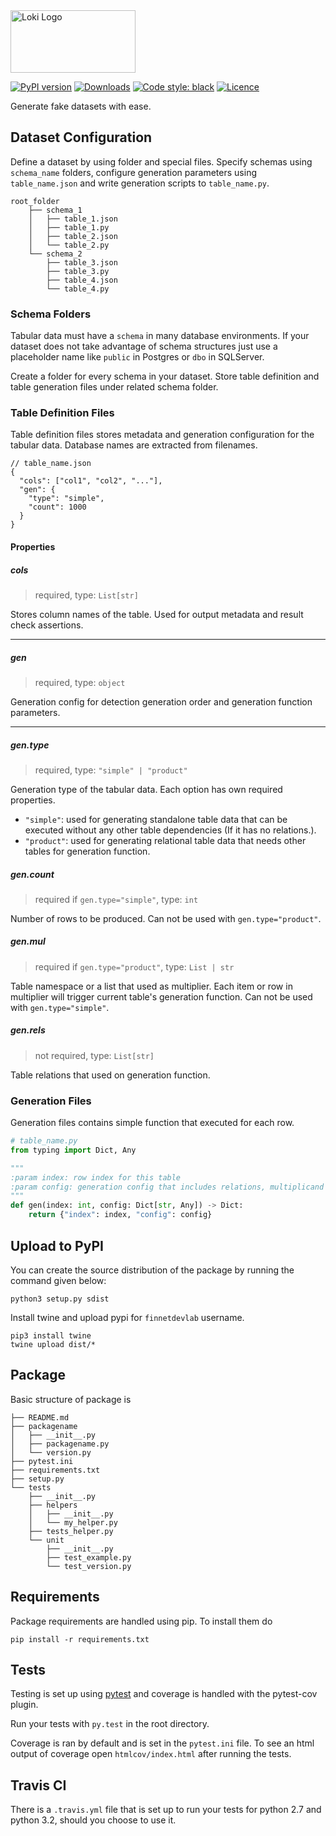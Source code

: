 <img src="docs/assets/loki-logo.png" width="200" height="100" alt="Loki Logo" />

[![PyPI version](https://badge.fury.io/py/lokii.svg)](https://badge.fury.io/py/lokii)
[![Downloads](https://static.pepy.tech/personalized-badge/lokii?period=month&units=international_system&left_color=grey&right_color=brightgreen&left_text=Downloads)](https://pepy.tech/project/lokii)
[![Code style: black](https://img.shields.io/badge/code%20style-black-000000.svg)](https://github.com/psf/black)
[![Licence](https://img.shields.io/pypi/l/lokii.svg)](https://github.com/dorukerenaktas/lokii)

Generate fake datasets with ease.

## Dataset Configuration

Define a dataset by using folder and special files. Specify schemas using `schema_name` folders, configure generation
parameters using `table_name.json` and write generation scripts to `table_name.py`.

```
root_folder
    ├── schema_1
    │   ├── table_1.json
    │   ├── table_1.py
    │   ├── table_2.json
    │   └── table_2.py
    └── schema_2
        ├── table_3.json
        ├── table_3.py
        ├── table_4.json
        └── table_4.py
```

### Schema Folders

Tabular data must have a `schema` in many database environments. If your dataset does not take advantage of schema
structures just use a placeholder name like `public` in Postgres or `dbo` in SQLServer.

Create a folder for every schema in your dataset. Store table definition and table generation files under related
schema folder.

### Table Definition Files

Table definition files stores metadata and generation configuration for the tabular data. Database names are extracted
from filenames.

```json5
// table_name.json
{
  "cols": ["col1", "col2", "..."],
  "gen": {
    "type": "simple",
    "count": 1000
  }
}
```

#### Properties

##### cols
> required, type: `List[str]`

Stores column names of the table. Used for output metadata and result check assertions.

---

##### gen
> required, type: `object`

Generation config for detection generation order and generation function parameters.

---

##### gen.type
> required, type: `"simple" | "product"`

Generation type of the tabular data. Each option has own required properties.

* `"simple"`: used for generating standalone table data that can be executed without any other table dependencies (If
    it has no relations.).
* `"product"`: used for generating relational table data that needs other tables for generation function.

##### gen.count
> required if `gen.type="simple"`, type: `int`

Number of rows to be produced. Can not be used with `gen.type="product"`.

##### gen.mul
> required if `gen.type="product"`, type: `List | str`

Table namespace or a list that used as multiplier. Each item or row in multiplier will trigger current table's
generation function. Can not be used with `gen.type="simple"`.

##### gen.rels
> not required, type: `List[str]`

Table relations that used on generation function. 

### Generation Files

Generation files contains simple function that executed for each row.

```python
# table_name.py
from typing import Dict, Any

"""
:param index: row index for this table
:param config: generation config that includes relations, multiplicand and other settings
"""
def gen(index: int, config: Dict[str, Any]) -> Dict:
    return {"index": index, "config": config}
```


## Upload to PyPI
You can create the source distribution of the package by running the command given below:
```shell
python3 setup.py sdist
```

Install twine and upload pypi for `finnetdevlab` username.
```shell
pip3 install twine
twine upload dist/*
```


## Package

Basic structure of package is

```
├── README.md
├── packagename
│   ├── __init__.py
│   ├── packagename.py
│   └── version.py
├── pytest.ini
├── requirements.txt
├── setup.py
└── tests
    ├── __init__.py
    ├── helpers
    │   ├── __init__.py
    │   └── my_helper.py
    ├── tests_helper.py
    └── unit
        ├── __init__.py
        ├── test_example.py
        └── test_version.py
```

## Requirements

Package requirements are handled using pip. To install them do

```
pip install -r requirements.txt
```

## Tests

Testing is set up using [pytest](http://pytest.org) and coverage is handled
with the pytest-cov plugin.

Run your tests with ```py.test``` in the root directory.

Coverage is ran by default and is set in the ```pytest.ini``` file.
To see an html output of coverage open ```htmlcov/index.html``` after running the tests.

## Travis CI

There is a ```.travis.yml``` file that is set up to run your tests for python 2.7
and python 3.2, should you choose to use it.
